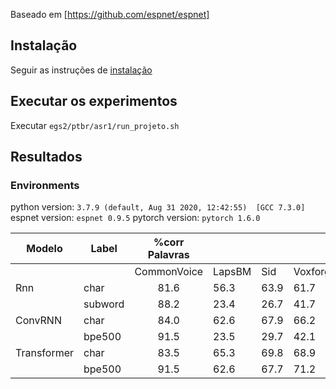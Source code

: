 Baseado em [https://github.com/espnet/espnet]

## Instalação

Seguir as instruções de [instalação](https://espnet.github.io/espnet/installation.html)

## Executar os experimentos

Executar `egs2/ptbr/asr1/run_projeto.sh`

## Resultados


 ### Environments
python version: `3.7.9 (default, Aug 31 2020, 12:42:55)  [GCC 7.3.0]`
espnet version: `espnet 0.9.5`
pytorch version: `pytorch 1.6.0`

| Modelo      | Label   | %corr Palavras |        |      |          | %corr Caracteres |        |      |          | %corr Subwords |        |      |          |
|-------------|---------|:--------------:|--------|------|----------|:----------------:|--------|------|----------|:--------------:|--------|------|----------|
|             |         | CommonVoice    | LapsBM | Sid  | Voxforge | CommonVoice      | LapsBM | Sid  | Voxforge | CommonVoice    | LapsBM | Sid  | Voxforge |
| Rnn         | char    | 81.6           | 56.3   | 63.9 | 61.7     | 92.5             | 84.2   | 88.4 | 83.9     | -              | -      | -    | -        |
|             | subword | 88.2           | 23.4   | 26.7 | 41.7     | 92.7             | 56.0   | 59.2 | 67.8     | 87.8           | 26.8   | 32.5 | 43.3     |
| ConvRNN     | char    | 84.0           | 62.6   | 67.9 | 66.2     | 93.8             | 87.7   | 90.3 | 86.5     | -              | -      | -    | -        |
|             | bpe500  | 91.5           | 23.5   | 29.7 | 42.1     | 94.9             | 82.4   | 83.5 | 77.6     | 91.3           | 34.8   | 43.2 | 47.2     |
| Transformer | char    | 83.5           | 65.3   | 69.8 | 68.9     | 94.4             | 89.6   | 91.6 | 89.1     | -              | -      | -    | -        |
|             | bpe500  | 91.5           | 62.6   | 67.7 | 71.2     | 96.4             | 87.3   | 89.3 | 88.5     | 92.7           | 71.1   | 75.7 | 75.7     |
